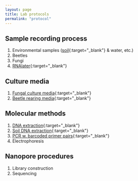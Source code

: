 ```yaml
---
layout: page
title: Lab protocols
permalink: "protocol"
---
```

## Sample recording process
1. Environmental samples ([soil](https://protocols.io/view/soil-sample-citizen-scientists-chinese-ccedsta6.html){:target="_blank"} & water, etc.)
2. Beetles
3. Fungi
4. [RNAlater](https://protocols.io/view/rnalater-recipe-ccm4su8w.html){:target="_blank"}

## Culture media
1. [Fungal culture media](https://protocols.io/view/mycology-media-b9eir3ce.html){:target="_blank"}<br>
2. [Beetle rearing media](https://www.protocols.io/view/beetle-rearing-media-cbhbsj2n.html){:target="_blank"}<br>

## Molecular methods
1. [DNA extraction](https://protocols.io/view/dna-extraction-bomb-cdk7s4zn.html){:target="_blank"}<br>
2. [Soil DNA extraction](https://www.protocols.io/view/supersoil-soil-dna-extraction-cg33tyqn){:target="_blank"}<br>
3. [PCR w. barcoded primer pairs](https://protocols.io/view/2-step-pcr-mixture-and-conditions-barcoded-head-pr-crpbv5in){:target="_blank"}<br>
4. Electrophoresis

## Nanopore procedures
1. Library construction
2. Sequencing
